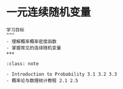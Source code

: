 # 一元连续随机变量

```{card} 
学习目标
^^^
- 理解概率概率密度函数
- 掌握常见的连续随机变量
+++
```


`````{admonition} 教材索引
:class: note

- Introduction to Probability 3.1 3.2 3.3 
- 概率论与数理统计教程 2.1 2.5
`````


